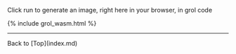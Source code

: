 Click run to generate an image, right here in your browser, in grol code

{% include grol_wasm.html %}
<script>
document.getElementById('input').value = `func ycbcr(angle) {
	angle = PI * angle / 180.
	[190, 128 + 120*sin(angle), 128 + 120*cos(angle)]
}
func butterfly(xsize, ysize) {
	imgName := "canvas"
	canvas := image.new(imgName, xsize, ysize)
	div := 6
	now := time.now()
	t := 0
	for t < 12*PI {
		x := sin(t) * (pow(E, cos(t)) - 2*cos(4*t) - pow(sin(t/12), 5))
		y := cos(t) * (pow(E, cos(t)) - 2*cos(4*t) - pow(sin(t/12), 5))
		angle := int(t*180./PI) % 360
		color = ycbcr(angle)
		image.set_ycbcr(canvas, int(xsize/2+(xsize/div)*x+0.5), int(ysize/2.5+(ysize/div)*y+0.5), color)
		t = t + 0.001
	}
    print("data:image/png;base64,")
    print(base64(image.png(canvas)))
}
butterfly(400,300)`
resizeTextarea(document.getElementById('input'))
</script>
<hr>
Back to [Top](index.md)

